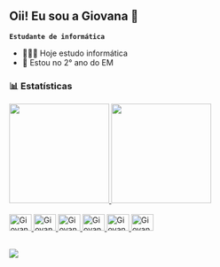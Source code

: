 ## Oii! Eu sou a Giovana 👋

**`Estudante de informática`**

- 👩🏻‍💻 Hoje estudo informática
- 📖 Estou no 2° ano do EM

### 📊 Estatísticas

<div>
<div align="left">
  <a href="https://github.com/rafaballerini">
  <img height="180em" src="https://github-readme-stats.vercel.app/api?username=giovanaa1909&show_icons=true&theme=dracula&include_all_commits=true&count_private=true"/>
  <img height="180em" src="https://github-readme-stats.vercel.app/api/top-langs/?username=giovanaa1909&layout=compact&langs_count=7&theme=dracula"/>
</div>
  <div style="display: inline_block"><br>
  <img align-"center" alt="Giovana-Behance" height="30" width="40" src="https://cdn.jsdelivr.net/gh/devicons/devicon@latest/icons/behance/behance-plain.svg">
  <img align-"center" alt="Giovana-Canva" height="30" width="40" src="https://cdn.jsdelivr.net/gh/devicons/devicon@latest/icons/canva/canva-original.svg" />
  <img align-"center" alt="Giovana-Figma" height="30" width="40"src="https://cdn.jsdelivr.net/gh/devicons/devicon@latest/icons/figma/figma-original.svg" />
  <img align-"center" alt="Giovana-HTML" height="30" width="40" src="https://cdn.jsdelivr.net/gh/devicons/devicon@latest/icons/htmx/htmx-plain.svg" />
  <img align-"center" alt="Giovana-Python" height="30" width="40" src="https://cdn.jsdelivr.net/gh/devicons/devicon@latest/icons/python/python-original.svg" />
  <img align-"center" alt="Giovana-React" height="30" width="40" src="https://cdn.jsdelivr.net/gh/devicons/devicon@latest/icons/react/react-original.svg" />

##
<div>
  <a href = "mailto:gigi.araujojm@gmail.com"><img src="https://img.shields.io/badge/-Gmail-%23333?style=for-the-badge&logo=gmail&logoColor=white" target="_blank"></a>
</div>


